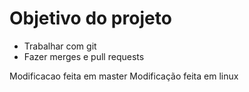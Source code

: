 # Objetivo do projeto


* Trabalhar com git
* Fazer merges e pull requests

Modificacao feita em master
Modificação feita em linux
